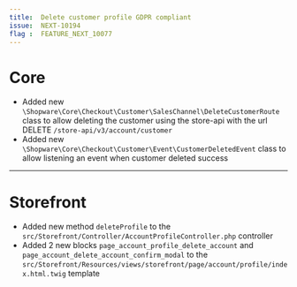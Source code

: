 ```yaml
---
title:  Delete customer profile GDPR compliant   
issue:  NEXT-10194    
flag :  FEATURE_NEXT_10077
---
```

# Core
* Added new `\Shopware\Core\Checkout\Customer\SalesChannel\DeleteCustomerRoute` class to allow deleting the customer using the store-api with the url DELETE `/store-api/v3/account/customer`
* Added new `\Shopware\Core\Checkout\Customer\Event\CustomerDeletedEvent` class to allow listening an event when customer deleted success
___
# Storefront
* Added new method `deleteProfile` to the `src/Storefront/Controller/AccountProfileController.php` controller
* Added 2 new blocks `page_account_profile_delete_account` and `page_account_delete_account_confirm_modal` to the `src/Storefront/Resources/views/storefront/page/account/profile/index.html.twig` template
